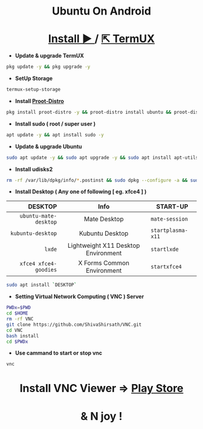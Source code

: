 <h1 align=center>Ubuntu On Android</h1>
<h1 align=center> 
  <a href=https://play.google.com/store/apps/details?id=com.termux>
    Install ►
  </a>
  /
  <a href=https://f-droid.org/packages/com.termux>
    ⇱ TermUX
  </a>
</h1>

+ **Update & upgrade TermUX**
```bash
pkg update -y && pkg upgrade -y
```
+ **SetUp Storage**
```bash
termux-setup-storage
```
+ **Install [Proot-Distro](https://github.com/termux/proot-distro)**
```bash
pkg install proot-distro -y && proot-distro install ubuntu && proot-distro login ubuntu
```
+ **Install sudo ( root / super user )**
```bash
apt update -y && apt install sudo -y
```
<!--
## Add User
```bash
adduser <UserName>
```
## Add Permission to user
```bash
echo "<UserName> ALL=(ALL:ALL) ALL" >> /etc/sudoers
```
-->

+ **Update & upgrade Ubuntu**
```bash
sudo apt update -y && sudo apt upgrade -y && sudo apt install apt-utils -y
```
+ **Install udisks2**
```bash
rm -rf /var/lib/dpkg/info/*.postinst && sudo dpkg --configure -a && sudo apt install udisks2 -y && rm -rf /var/lib/dpkg/info/*.postinst && sudo dpkg --configure -a
```

+ **Install Desktop ( Any one of following [ eg. xfce4 ] )**

| DESKTOP | Info | START-UP |
| ---: | :---: | --- |
| `ubuntu-mate-desktop` | Mate Desktop | `mate-session`|
| `kubuntu-desktop` | Kubuntu Desktop | `startplasma-x11` |
| `lxde` | Lightweight X11 Desktop Environment | `startlxde`
| `xfce4 xfce4-goodies` | X Forms Common Environment | `startxfce4` |

```bash
sudo apt install `DESKTOP`	
```

+ **Setting Virtual Network Computing ( VNC ) Server**
```bash
PWDx=$PWD
cd $HOME
rm -rf VNC
git clone https://github.com/ShivaShirsath/VNC.git
cd VNC
bash install
cd $PWDx
```
+ **Use cammand to start or stop vnc**
```bash
vnc 
```

<h1 align=center> Install VNC Viewer => 
  <a href=https://play.google.com/store/apps/details?id=com.realvnc.viewer.android>
    Play Store
  </a>
</h1>
<h1 align=center>& N joy !</h1>
